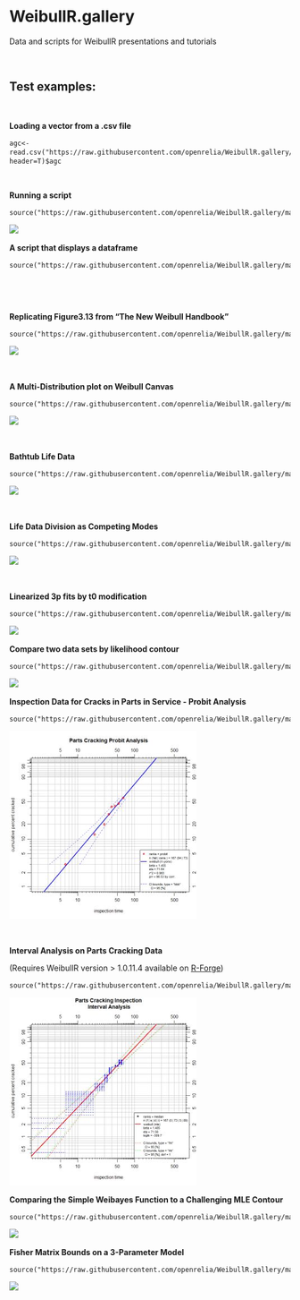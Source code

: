 WeibullR.gallery
================

Data and scripts for WeibullR presentations and tutorials

 

Test examples:
--------------

 

**Loading a vector from a .csv file**

~~~~~~~~~~~~~~~~~~~~~~~~~~~~~~~~~~~~~~~~~~~~~~~~~~~~~~~~~~~~~~~~~~~~~~~~~~~~~~~~
agc<-read.csv("https://raw.githubusercontent.com/openrelia/WeibullR.gallery/master/data/acid_gas_compressor.csv", header=T)$agc
~~~~~~~~~~~~~~~~~~~~~~~~~~~~~~~~~~~~~~~~~~~~~~~~~~~~~~~~~~~~~~~~~~~~~~~~~~~~~~~~

 

**Running a script**

~~~~~~~~~~~~~~~~~~~~~~~~~~~~~~~~~~~~~~~~~~~~~~~~~~~~~~~~~~~~~~~~~~~~~~~~~~~~~~~~
source("https://raw.githubusercontent.com/openrelia/WeibullR.gallery/master/scripts/contour_challenge.r")
~~~~~~~~~~~~~~~~~~~~~~~~~~~~~~~~~~~~~~~~~~~~~~~~~~~~~~~~~~~~~~~~~~~~~~~~~~~~~~~~

![](https://raw.githubusercontent.com/openrelia/WeibullR.gallery/master/images/contour_challenge.jpg)

**A script that displays a dataframe**

~~~~~~~~~~~~~~~~~~~~~~~~~~~~~~~~~~~~~~~~~~~~~~~~~~~~~~~~~~~~~~~~~~~~~~~~~~~~~~~~
source("https://raw.githubusercontent.com/openrelia/WeibullR.gallery/master/scripts/manipulate_contour_challenge.r")
~~~~~~~~~~~~~~~~~~~~~~~~~~~~~~~~~~~~~~~~~~~~~~~~~~~~~~~~~~~~~~~~~~~~~~~~~~~~~~~~

 

 

**Replicating Figure3.13 from “The New Weibull Handbook”**

~~~~~~~~~~~~~~~~~~~~~~~~~~~~~~~~~~~~~~~~~~~~~~~~~~~~~~~~~~~~~~~~~~~~~~~~~~~~~~~~
source("https://raw.githubusercontent.com/openrelia/WeibullR.gallery/master/scripts/Fig3.13ln.r")
~~~~~~~~~~~~~~~~~~~~~~~~~~~~~~~~~~~~~~~~~~~~~~~~~~~~~~~~~~~~~~~~~~~~~~~~~~~~~~~~

![](https://raw.githubusercontent.com/openrelia/WeibullR.gallery/master/images/Figure3.13.jpg)

 

**A Multi-Distribution plot on Weibull Canvas**

~~~~~~~~~~~~~~~~~~~~~~~~~~~~~~~~~~~~~~~~~~~~~~~~~~~~~~~~~~~~~~~~~~~~~~~~~~~~~~~~
source("https://raw.githubusercontent.com/openrelia/WeibullR.gallery/master/scripts/Fig3.13multi.r")
~~~~~~~~~~~~~~~~~~~~~~~~~~~~~~~~~~~~~~~~~~~~~~~~~~~~~~~~~~~~~~~~~~~~~~~~~~~~~~~~

![](https://raw.githubusercontent.com/openrelia/WeibullR.gallery/master/images/Figure3.13multi.jpg)

 

**Bathtub Life Data**

~~~~~~~~~~~~~~~~~~~~~~~~~~~~~~~~~~~~~~~~~~~~~~~~~~~~~~~~~~~~~~~~~~~~~~~~~~~~~~~~
source("https://raw.githubusercontent.com/openrelia/WeibullR.gallery/master/scripts/bathtub_life.r")
~~~~~~~~~~~~~~~~~~~~~~~~~~~~~~~~~~~~~~~~~~~~~~~~~~~~~~~~~~~~~~~~~~~~~~~~~~~~~~~~

![](https://raw.githubusercontent.com/openrelia/WeibullR.gallery/master/images/bathtub_life.jpg)

 

**Life Data Division as Competing Modes**

~~~~~~~~~~~~~~~~~~~~~~~~~~~~~~~~~~~~~~~~~~~~~~~~~~~~~~~~~~~~~~~~~~~~~~~~~~~~~~~~
source("https://raw.githubusercontent.com/openrelia/WeibullR.gallery/master/scripts/competing_modes.r")
~~~~~~~~~~~~~~~~~~~~~~~~~~~~~~~~~~~~~~~~~~~~~~~~~~~~~~~~~~~~~~~~~~~~~~~~~~~~~~~~

![](https://raw.githubusercontent.com/openrelia/WeibullR.gallery/master/images/competing_modes.jpg)

 

**Linearized 3p fits by t0 modification**

~~~~~~~~~~~~~~~~~~~~~~~~~~~~~~~~~~~~~~~~~~~~~~~~~~~~~~~~~~~~~~~~~~~~~~~~~~~~~~~~
source("https://raw.githubusercontent.com/openrelia/WeibullR.gallery/master/scripts/linearized3p.r")
~~~~~~~~~~~~~~~~~~~~~~~~~~~~~~~~~~~~~~~~~~~~~~~~~~~~~~~~~~~~~~~~~~~~~~~~~~~~~~~~

![](https://raw.githubusercontent.com/openrelia/WeibullR.gallery/master/images/linearized3p.jpg)

**Compare two data sets by likelihood contour**

~~~~~~~~~~~~~~~~~~~~~~~~~~~~~~~~~~~~~~~~~~~~~~~~~~~~~~~~~~~~~~~~~~~~~~~~~~~~~~~~
source("https://raw.githubusercontent.com/openrelia/WeibullR.gallery/master/scripts/compare_6mp.r")
~~~~~~~~~~~~~~~~~~~~~~~~~~~~~~~~~~~~~~~~~~~~~~~~~~~~~~~~~~~~~~~~~~~~~~~~~~~~~~~~

![](https://raw.githubusercontent.com/openrelia/WeibullR.gallery/master/images/compare_6mp.jpg)

**Inspection Data for Cracks in Parts in Service - Probit Analysis**

~~~~~~~~~~~~~~~~~~~~~~~~~~~~~~~~~~~~~~~~~~~~~~~~~~~~~~~~~~~~~~~~~~~~~~~~~~~~~~~~
source("https://raw.githubusercontent.com/openrelia/WeibullR.gallery/master/scripts/probit_1.r")
~~~~~~~~~~~~~~~~~~~~~~~~~~~~~~~~~~~~~~~~~~~~~~~~~~~~~~~~~~~~~~~~~~~~~~~~~~~~~~~~

![](images/parts_cracking_probit.jpg)

 

**Interval Analysis on Parts Cracking Data**

(Requires WeibullR version \> 1.0.11.4 available on
[R-Forge](https://r-forge.r-project.org/R/?group_id=2252))

~~~~~~~~~~~~~~~~~~~~~~~~~~~~~~~~~~~~~~~~~~~~~~~~~~~~~~~~~~~~~~~~~~~~~~~~~~~~~~~~
source("https://raw.githubusercontent.com/openrelia/WeibullR.gallery/master/scripts/inspection_intervals.r")
~~~~~~~~~~~~~~~~~~~~~~~~~~~~~~~~~~~~~~~~~~~~~~~~~~~~~~~~~~~~~~~~~~~~~~~~~~~~~~~~

![](images/parts_cracking_interval.jpg)

**Comparing the Simple Weibayes Function to a Challenging MLE Contour**

~~~~~~~~~~~~~~~~~~~~~~~~~~~~~~~~~~~~~~~~~~~~~~~~~~~~~~~~~~~~~~~~~~~~~~~~~~~~~~~~
source("https://raw.githubusercontent.com/openrelia/WeibullR.gallery/master/scripts/weibayes_study.r")
~~~~~~~~~~~~~~~~~~~~~~~~~~~~~~~~~~~~~~~~~~~~~~~~~~~~~~~~~~~~~~~~~~~~~~~~~~~~~~~~

![](https://raw.githubusercontent.com/openrelia/WeibullR.gallery/master/images/weibayes_study.jpg)

**Fisher Matrix Bounds on a 3-Parameter Model**

~~~~~~~~~~~~~~~~~~~~~~~~~~~~~~~~~~~~~~~~~~~~~~~~~~~~~~~~~~~~~~~~~~~~~~~~~~~~~~~~
source("https://raw.githubusercontent.com/openrelia/WeibullR.gallery/master/scripts/three_parameter_FM.r")
~~~~~~~~~~~~~~~~~~~~~~~~~~~~~~~~~~~~~~~~~~~~~~~~~~~~~~~~~~~~~~~~~~~~~~~~~~~~~~~~

![](https://raw.githubusercontent.com/openrelia/WeibullR.gallery/master/images/FM3p.jpg)
